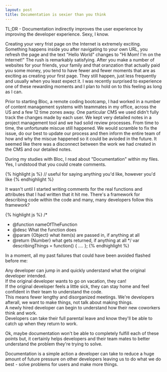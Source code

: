 ```yaml
---
layout: post
title: Documentation is sexier than you think
---
```

TL;DR - Documentation indirectly improves the user experience by improving the developer experience. Sexy, I know.

Creating your very frist page on the Internet is extremely exciting. Something happens inside you after navigating to your own URL, you refresh the page and the text "Hello World" changes to "Hi Mom! I'm on the Internet!" The rush is remarkably satisfying. After you make a number of websites for your friends, your family and that oranzation that actually paid you some money, you tend to have fewer and fewer moments that are as exciting as creating your first page. They still happen, just less frequently and usually when you least expect it. I was recently surprised to experience one of these rewarding moments and I plan to hold on to this feeling as long as I can. 

Prior to starting Bloc, a remote coding bootcamp, I had worked in a number of content management systems with teammates in my office, across the US and a few 12 time zones away. One particular CMS we used didn't fully track the changes made by each user. We kept very detailed notes in a project management tool and we had solid review processes. From time to time, the unfortunate miscue still happened. We would scramble to fix the issue, do our best to update our process and then inform the entire team of how and why the miscue happened so it could be avioded in the future. It seemed like there was a disconnect between the work we had created in the CMS and our detailed notes.

During my studies with Bloc, I read about "Documentation" within my files. Yes, I undstood that you could create comments. 

{% highlight js %}
// useful for saying anything you'd like, however you'd like
{% endhighlight %}

It wasn't until I started writing comments for the real functions and attributes that I had written that it hit me. There's a framework for describing code within the code and many, many developers follow this framework?

{% highlight js %}
/*
* @function nameOfTheFunction
* @desc What the function does
* @param {Object} what item(s) are passed in, if anything at all
* @return {Number} what gets returned, if anything at all
*/
var describingThings = function() {
    ....
    };
{% endhighlight %}

In a moment, all my past failures that could have been avoided flashed before me:

Any developer can jump in and quickly understand what the original developer intended.<br/>
If the original developer wants to go on vacation, they can!<br/>
If the original developer feels a little sick, they can stay home and feel confident in their team to understand the code.<br/>
This means fewer lengthy and disorganized meetings. We're developers afterall, we want to make things, not talk about making things.<br/>
A newly hired developer can begin to understand how their new coworkers think and work.<br/>
Developers can take their full parental leave and know they'll be able to catch up when they return to work.

Ok, maybe documentation won't be able to completely fulfill each of these points but, it certainly helps developers and their team mates to better understand the problem they're trying to solve.

Documentation is a simple action a developer can take to reduce a huge amount of future pressure on other developers leaving us to do what we do best - solve problems for users and make more things.